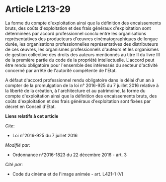 # Article L213-29

La forme du compte d'exploitation ainsi que la définition des encaissements bruts, des coûts d'exploitation et des frais
généraux d'exploitation sont déterminées par accord professionnel conclu entre les organisations représentatives des
producteurs d'œuvres cinématographiques de longue durée, les organisations professionnelles représentatives des distributeurs
de ces œuvres, les organismes professionnels d'auteurs et           les organismes de gestion collective des droits des
auteurs mentionnés au titre II du livre III de la première partie du code de la propriété intellectuelle. L'accord peut être
rendu obligatoire pour l'ensemble des intéressés du secteur d'activité concerné par arrêté de l'autorité compétente de
l'Etat. 

A défaut d'accord professionnel rendu obligatoire dans le délai d'un an à compter de la promulgation de la loi n° 2016-925 du
7 juillet 2016 relative à la liberté de la création, à l'architecture et au patrimoine, la forme du compte d'exploitation
ainsi que la définition des encaissements bruts, des coûts d'exploitation et des frais généraux d'exploitation sont fixées
par décret en Conseil d'Etat.

**Liens relatifs à cet article**

_Cite_:

  - Loi n°2016-925 du 7 juillet 2016

_Modifié par_:

  - Ordonnance n°2016-1823 du 22 décembre 2016 - art. 3

_Cité par_:

  - Code du cinéma et de l'image animée - art. L421-1 (V)
